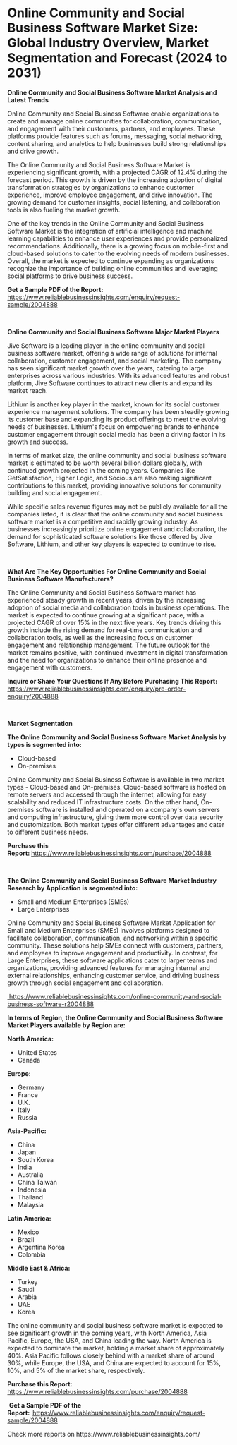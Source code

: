 <p><h1>Online Community and Social Business Software Market Size: Global Industry Overview, Market Segmentation and Forecast (2024 to 2031)</h1></p><p><strong>Online Community and Social Business Software Market Analysis and Latest Trends</strong></p>
<p><p>Online Community and Social Business Software enable organizations to create and manage online communities for collaboration, communication, and engagement with their customers, partners, and employees. These platforms provide features such as forums, messaging, social networking, content sharing, and analytics to help businesses build strong relationships and drive growth.</p><p>The Online Community and Social Business Software Market is experiencing significant growth, with a projected CAGR of 12.4% during the forecast period. This growth is driven by the increasing adoption of digital transformation strategies by organizations to enhance customer experience, improve employee engagement, and drive innovation. The growing demand for customer insights, social listening, and collaboration tools is also fueling the market growth.</p><p>One of the key trends in the Online Community and Social Business Software Market is the integration of artificial intelligence and machine learning capabilities to enhance user experiences and provide personalized recommendations. Additionally, there is a growing focus on mobile-first and cloud-based solutions to cater to the evolving needs of modern businesses. Overall, the market is expected to continue expanding as organizations recognize the importance of building online communities and leveraging social platforms to drive business success.</p></p>
<p><strong>Get a Sample PDF of the Report:&nbsp;</strong> <a href="https://www.reliablebusinessinsights.com/enquiry/request-sample/2004888">https://www.reliablebusinessinsights.com/enquiry/request-sample/2004888</a></p>
<p>&nbsp;</p>
<p><strong>Online Community and Social Business Software Major Market Players</strong></p>
<p><p>Jive Software is a leading player in the online community and social business software market, offering a wide range of solutions for internal collaboration, customer engagement, and social marketing. The company has seen significant market growth over the years, catering to large enterprises across various industries. With its advanced features and robust platform, Jive Software continues to attract new clients and expand its market reach.</p><p>Lithium is another key player in the market, known for its social customer experience management solutions. The company has been steadily growing its customer base and expanding its product offerings to meet the evolving needs of businesses. Lithium's focus on empowering brands to enhance customer engagement through social media has been a driving factor in its growth and success.</p><p>In terms of market size, the online community and social business software market is estimated to be worth several billion dollars globally, with continued growth projected in the coming years. Companies like GetSatisfaction, Higher Logic, and Socious are also making significant contributions to this market, providing innovative solutions for community building and social engagement.</p><p>While specific sales revenue figures may not be publicly available for all the companies listed, it is clear that the online community and social business software market is a competitive and rapidly growing industry. As businesses increasingly prioritize online engagement and collaboration, the demand for sophisticated software solutions like those offered by Jive Software, Lithium, and other key players is expected to continue to rise.</p></p>
<p>&nbsp;</p>
<p><strong>What Are The Key Opportunities For Online Community and Social Business Software Manufacturers?</strong></p>
<p><p>The Online Community and Social Business Software market has experienced steady growth in recent years, driven by the increasing adoption of social media and collaboration tools in business operations. The market is expected to continue growing at a significant pace, with a projected CAGR of over 15% in the next five years. Key trends driving this growth include the rising demand for real-time communication and collaboration tools, as well as the increasing focus on customer engagement and relationship management. The future outlook for the market remains positive, with continued investment in digital transformation and the need for organizations to enhance their online presence and engagement with customers.</p></p>
<p><strong>Inquire or Share Your Questions If Any Before Purchasing This Report:</strong> <a href="https://www.reliablebusinessinsights.com/enquiry/pre-order-enquiry/2004888">https://www.reliablebusinessinsights.com/enquiry/pre-order-enquiry/2004888</a></p>
<p>&nbsp;</p>
<p><strong>Market Segmentation</strong></p>
<p><strong>The Online Community and Social Business Software Market Analysis by types is segmented into:</strong></p>
<p><ul><li>Cloud-based</li><li>On-premises</li></ul></p>
<p><p>Online Community and Social Business Software is available in two market types - Cloud-based and On-premises. Cloud-based software is hosted on remote servers and accessed through the internet, allowing for easy scalability and reduced IT infrastructure costs. On the other hand, On-premises software is installed and operated on a company's own servers and computing infrastructure, giving them more control over data security and customization. Both market types offer different advantages and cater to different business needs.</p></p>
<p><strong>Purchase this Report:&nbsp;</strong><a href="https://www.reliablebusinessinsights.com/purchase/2004888">https://www.reliablebusinessinsights.com/purchase/2004888</a></p>
<p>&nbsp;</p>
<p><strong>The Online Community and Social Business Software Market Industry Research by Application is segmented into:</strong></p>
<p><ul><li>Small and Medium Enterprises (SMEs)</li><li>Large Enterprises</li></ul></p>
<p><p>Online Community and Social Business Software Market Application for Small and Medium Enterprises (SMEs) involves platforms designed to facilitate collaboration, communication, and networking within a specific community. These solutions help SMEs connect with customers, partners, and employees to improve engagement and productivity. In contrast, for Large Enterprises, these software applications cater to larger teams and organizations, providing advanced features for managing internal and external relationships, enhancing customer service, and driving business growth through social engagement and collaboration.</p></p>
<p><a href="https://www.reliablebusinessinsights.com/online-community-and-social-business-software-r2004888">&nbsp;https://www.reliablebusinessinsights.com/online-community-and-social-business-software-r2004888</a></p>
<p><strong>In terms of Region, the Online Community and Social Business Software Market Players available by Region are:</strong></p>
<p>
    <p> <strong> North America: </strong>
        <ul>
            <li>United States</li>
            <li>Canada</li>
        </ul>
        </p> 
    <p> <strong> Europe: </strong>
        <ul>
            <li>Germany</li>
            <li>France</li>
            <li>U.K.</li>
            <li>Italy</li>
            <li>Russia</li>
        </ul>
        </p> 
    <p> <strong> Asia-Pacific: </strong>
        <ul>
            <li>China</li>
            <li>Japan</li>
            <li>South Korea</li>
            <li>India</li>
            <li>Australia</li>
            <li>China Taiwan</li>
            <li>Indonesia</li>
            <li>Thailand</li>
            <li>Malaysia</li>
        </ul>
        </p> 
    <p> <strong> Latin America: </strong>
        <ul>
            <li>Mexico</li>
            <li>Brazil</li>
            <li>Argentina Korea</li>
            <li>Colombia</li>
        </ul>
        </p> 
    <p> <strong> Middle East & Africa: </strong>
        <ul>
            <li>Turkey</li>
            <li>Saudi</li>
            <li>Arabia</li>
            <li>UAE</li>
            <li>Korea</li>
        </ul>
    </p>
    </p>
<p><p>The online community and social business software market is expected to see significant growth in the coming years, with North America, Asia Pacific, Europe, the USA, and China leading the way. North America is expected to dominate the market, holding a market share of approximately 40%. Asia Pacific follows closely behind with a market share of around 30%, while Europe, the USA, and China are expected to account for 15%, 10%, and 5% of the market share, respectively.</p></p>
<p><strong>Purchase this Report: </strong><a href="https://www.reliablebusinessinsights.com/purchase/2004888">https://www.reliablebusinessinsights.com/purchase/2004888</a></p>
<p>&nbsp;<strong>Get a Sample PDF of the Report:&nbsp;&nbsp;</strong><a href="https://www.reliablebusinessinsights.com/enquiry/request-sample/2004888">https://www.reliablebusinessinsights.com/enquiry/request-sample/2004888</a></p>
<p><strong></strong></p>
<p>Check more reports on https://www.reliablebusinessinsights.com/</p>